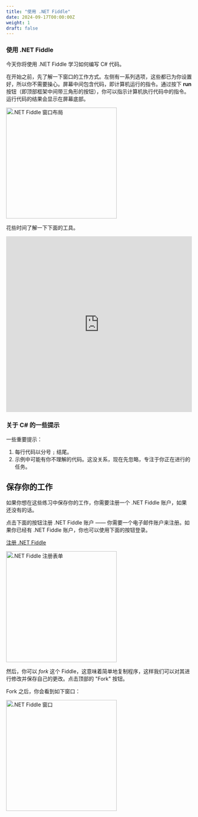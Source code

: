 ```yaml
---
title: "使用 .NET Fiddle"
date: 2024-09-17T00:00:00Z
weight: 1
draft: false
---
```


### 使用 .NET Fiddle

今天你将使用 .NET Fiddle 学习如何编写 C# 代码。

在开始之前，先了解一下窗口的工作方式。左侧有一系列选项，这些都已为你设置好，所以你不需要操心。屏幕中间包含代码，即计算机运行的指令。通过按下 **run** 按钮（即顶部框架中间带三角形的按钮），你可以指示计算机执行代码中的指令。运行代码的结果会显示在屏幕底部。

<img src="../images/donetfiddle-overview.png" height="300" alt=".NET Fiddle 窗口布局" />

花些时间了解一下下面的工具。

<iframe width="100%" height="475" src="https://dotnetfiddle.net/Widget/ccWNBp" frameborder="0"></iframe>

### 关于 C# 的一些提示

一些重要提示：
1. 每行代码以分号 `;` 结尾。
2. 示例中可能有你不理解的代码。这没关系，现在先忽略，专注于你正在进行的任务。

## 保存你的工作

如果你想在这些练习中保存你的工作，你需要注册一个 .NET Fiddle 账户，如果还没有的话。

点击下面的按钮注册 .NET Fiddle 账户 —— 你需要一个电子邮件账户来注册。如果你已经有 .NET Fiddle 账户，你也可以使用下面的按钮登录。

<a class="my-2 mx-4 btn btn-info" href="https://dotnetfiddle.net/SignUp" target="_blank">注册 .NET Fiddle</a>

<img src="../images/dotnetfiddle-signup.png" height="300" alt=".NET Fiddle 注册表单" />

然后，你可以 *fork* 这个 Fiddle，这意味着简单地复制程序，这样我们可以对其进行修改并保存自己的更改。点击顶部的 "Fork" 按钮。

Fork 之后，你会看到如下窗口：

<img src="../images/dotnetfiddle-window.png" height="300" alt=".NET Fiddle 窗口" />